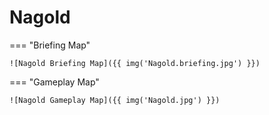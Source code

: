 # Nagold

=== "Briefing Map"

    ![Nagold Briefing Map]({{ img('Nagold.briefing.jpg') }})

=== "Gameplay Map"

    ![Nagold Gameplay Map]({{ img('Nagold.jpg') }})
